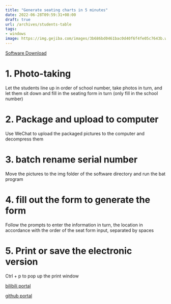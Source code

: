 ```yaml
---
title: "Generate seating charts in 5 minutes"
date: 2022-06-28T09:59:31+08:00
draft: true
url: /archives/students-table
tags: 
- windows
image: https://img.gejiba.com/images/3b686bd0461bac0d40f6f4fe05c7643b.webp
---
```


[Software Download](https://ybygjylj.lanzouf.com/izQaB0719g2b)

# 1. Photo-taking
Let the students line up in order of school number, take photos in turn, and let them sit down and fill in the seating form in turn (only fill in the school number)
# 2. Package and upload to computer
Use WeChat to upload the packaged pictures to the computer and decompress them
# 3. batch rename serial number
Move the pictures to the img folder of the software directory and run the bat program
# 4. fill out the form to generate the form
Follow the prompts to enter the information in turn, the location in accordance with the order of the seat form input, separated by spaces
# 5. Print or save the electronic version
Ctrl + p to pop up the print window

[bilibili portal](https://www.bilibili.com/video/BV1FN4y1g7HQ/)

[github portal](https://github.com/stepbystepcode/students-table)
